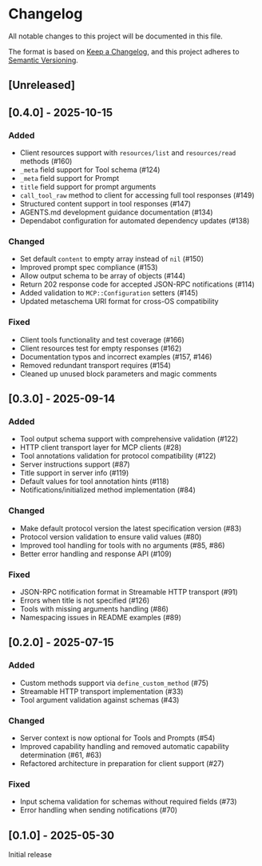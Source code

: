 # Changelog

All notable changes to this project will be documented in this file.

The format is based on [Keep a Changelog](https://keepachangelog.com/en/1.1.0/),
and this project adheres to [Semantic Versioning](https://semver.org/spec/v2.0.0.html).

## [Unreleased]

## [0.4.0] - 2025-10-15

### Added

- Client resources support with `resources/list` and `resources/read` methods (#160)
- `_meta` field support for Tool schema (#124)
- `_meta` field support for Prompt
- `title` field support for prompt arguments
- `call_tool_raw` method to client for accessing full tool responses (#149)
- Structured content support in tool responses (#147)
- AGENTS.md development guidance documentation (#134)
- Dependabot configuration for automated dependency updates (#138)

### Changed

- Set default `content` to empty array instead of `nil` (#150)
- Improved prompt spec compliance (#153)
- Allow output schema to be array of objects (#144)
- Return 202 response code for accepted JSON-RPC notifications (#114)
- Added validation to `MCP::Configuration` setters (#145)
- Updated metaschema URI format for cross-OS compatibility

### Fixed

- Client tools functionality and test coverage (#166)
- Client resources test for empty responses (#162)
- Documentation typos and incorrect examples (#157, #146)
- Removed redundant transport requires (#154)
- Cleaned up unused block parameters and magic comments

## [0.3.0] - 2025-09-14

### Added

- Tool output schema support with comprehensive validation (#122)
- HTTP client transport layer for MCP clients (#28)
- Tool annotations validation for protocol compatibility (#122)
- Server instructions support (#87)
- Title support in server info (#119)
- Default values for tool annotation hints (#118)
- Notifications/initialized method implementation (#84)

### Changed

- Make default protocol version the latest specification version (#83)
- Protocol version validation to ensure valid values (#80)
- Improved tool handling for tools with no arguments (#85, #86)
- Better error handling and response API (#109)

### Fixed

- JSON-RPC notification format in Streamable HTTP transport (#91)
- Errors when title is not specified (#126)
- Tools with missing arguments handling (#86)
- Namespacing issues in README examples (#89)

## [0.2.0] - 2025-07-15

### Added

- Custom methods support via `define_custom_method` (#75)
- Streamable HTTP transport implementation (#33)
- Tool argument validation against schemas (#43)

### Changed

- Server context is now optional for Tools and Prompts (#54)
- Improved capability handling and removed automatic capability determination (#61, #63)
- Refactored architecture in preparation for client support (#27)

### Fixed

- Input schema validation for schemas without required fields (#73)
- Error handling when sending notifications (#70)

## [0.1.0] - 2025-05-30

Initial release
